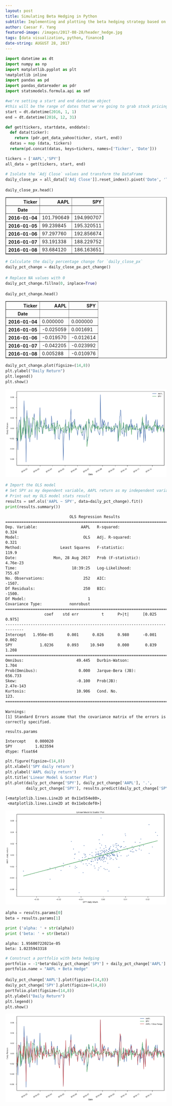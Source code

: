 ```yaml
---
layout: post
title: Simulating Beta Hedging in Python
subtitle: Implementing and plotting the beta hedging strategy based on historical data
author: Caesar F. Yang
featured-image: /images/2017-08-28/header_hedge.jpg
tags: [data visualization, python, finance]
date-string: AUGUST 28, 2017
---
```




```python
import datetime as dt
import numpy as np
import matplotlib.pyplot as plt
%matplotlib inline
import pandas as pd
import pandas_datareader as pdr
import statsmodels.formula.api as smf
```


```python
#we're setting a start and end datetime object
#this will be the range of dates that we're going to grab stock pricing information foR
start = dt.datetime(2016, 1, 1)
end = dt.datetime(2016, 12, 31)
```


```python
def get(tickers, startdate, enddate):
  def data(ticker):
    return (pdr.get_data_yahoo(ticker, start, end))
  datas = map (data, tickers)
  return(pd.concat(datas, keys=tickers, names=['Ticker', 'Date']))
```


```python
tickers = ['AAPL','SPY']
all_data = get(tickers, start, end)
```


```python
# Isolate the `Adj Close` values and transform the DataFrame
daily_close_px = all_data[['Adj Close']].reset_index().pivot('Date', 'Ticker', 'Adj Close')

daily_close_px.head()
```




<div>
<table border="1" class="dataframe">
  <thead>
    <tr style="text-align: right;">
      <th>Ticker</th>
      <th>AAPL</th>
      <th>SPY</th>
    </tr>
    <tr>
      <th>Date</th>
      <th></th>
      <th></th>
    </tr>
  </thead>
  <tbody>
    <tr>
      <th>2016-01-04</th>
      <td>101.790649</td>
      <td>194.990707</td>
    </tr>
    <tr>
      <th>2016-01-05</th>
      <td>99.239845</td>
      <td>195.320511</td>
    </tr>
    <tr>
      <th>2016-01-06</th>
      <td>97.297760</td>
      <td>192.856674</td>
    </tr>
    <tr>
      <th>2016-01-07</th>
      <td>93.191338</td>
      <td>188.229752</td>
    </tr>
    <tr>
      <th>2016-01-08</th>
      <td>93.684120</td>
      <td>186.163651</td>
    </tr>
  </tbody>
</table>
</div>




```python
# Calculate the daily percentage change for `daily_close_px`
daily_pct_change = daily_close_px.pct_change()

# Replace NA values with 0
daily_pct_change.fillna(0, inplace=True)

daily_pct_change.head()
```




<div>
<table border="1" class="dataframe">
  <thead>
    <tr style="text-align: right;">
      <th>Ticker</th>
      <th>AAPL</th>
      <th>SPY</th>
    </tr>
    <tr>
      <th>Date</th>
      <th></th>
      <th></th>
    </tr>
  </thead>
  <tbody>
    <tr>
      <th>2016-01-04</th>
      <td>0.000000</td>
      <td>0.000000</td>
    </tr>
    <tr>
      <th>2016-01-05</th>
      <td>-0.025059</td>
      <td>0.001691</td>
    </tr>
    <tr>
      <th>2016-01-06</th>
      <td>-0.019570</td>
      <td>-0.012614</td>
    </tr>
    <tr>
      <th>2016-01-07</th>
      <td>-0.042205</td>
      <td>-0.023992</td>
    </tr>
    <tr>
      <th>2016-01-08</th>
      <td>0.005288</td>
      <td>-0.010976</td>
    </tr>
  </tbody>
</table>
</div>




```python
daily_pct_change.plot(figsize=(14,8))
plt.ylabel("Daily Return")
plt.legend()
plt.show()
```


![png]( /images/2017-08-28/output_6_0.png)



```python
# Import the OLS model
# Set SPY as my dependent variable, AAPL return as my independent variables
# Print out my OLS model stats result
results = smf.ols('AAPL ~ SPY', data=daily_pct_change).fit()
print(results.summary())
```

                                OLS Regression Results                            
    ==============================================================================
    Dep. Variable:                   AAPL   R-squared:                       0.324
    Model:                            OLS   Adj. R-squared:                  0.321
    Method:                 Least Squares   F-statistic:                     119.9
    Date:                Mon, 28 Aug 2017   Prob (F-statistic):           4.76e-23
    Time:                        18:39:25   Log-Likelihood:                 755.67
    No. Observations:                 252   AIC:                            -1507.
    Df Residuals:                     250   BIC:                            -1500.
    Df Model:                           1                                         
    Covariance Type:            nonrobust                                         
    ==============================================================================
                     coef    std err          t      P>|t|      [0.025      0.975]
    ------------------------------------------------------------------------------
    Intercept   1.956e-05      0.001      0.026      0.980      -0.001       0.002
    SPY            1.0236      0.093     10.949      0.000       0.839       1.208
    ==============================================================================
    Omnibus:                       49.445   Durbin-Watson:                   1.704
    Prob(Omnibus):                  0.000   Jarque-Bera (JB):              656.733
    Skew:                          -0.100   Prob(JB):                    2.47e-143
    Kurtosis:                      10.906   Cond. No.                         123.
    ==============================================================================
    
    Warnings:
    [1] Standard Errors assume that the covariance matrix of the errors is correctly specified.



```python
results.params
```




    Intercept    0.000020
    SPY          1.023594
    dtype: float64




```python
plt.figure(figsize=(14,8))
plt.xlabel('SPY daily return')
plt.ylabel('AAPL daily return')
plt.title('Linear Model & Scatter Plot')
plt.plot(daily_pct_change['SPY'], daily_pct_change['AAPL'], '.',
         daily_pct_change['SPY'], results.predict(daily_pct_change['SPY']), '-')
```




    [<matplotlib.lines.Line2D at 0x11e554e80>,
     <matplotlib.lines.Line2D at 0x11ebcdef0>]




![png]( /images/2017-08-28/output_9_1.png)



```python
alpha = results.params[0]
beta = results.params[1]
```


```python
print ('alpha: ' + str(alpha))
print ('beta: ' + str(beta))
```

    alpha: 1.95600722021e-05
    beta: 1.0235943318



```python
# Construct a portfolio with beta hedging
portfolio = -1*beta*daily_pct_change['SPY'] + daily_pct_change['AAPL']
portfolio.name = "AAPL + Beta Hedge"

daily_pct_change['AAPL'].plot(figsize=(14,8)) 
daily_pct_change['SPY'].plot(figsize=(14,8))
portfolio.plot(figsize=(14,8))
plt.ylabel("Daily Return")
plt.legend()
plt.show()
```


![png]( /images/2017-08-28/output_12_0.png)

